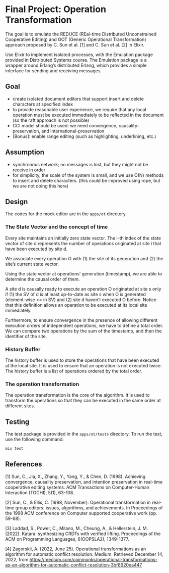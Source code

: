 # Final Project: Operation Transformation

The goal is to emulate the REDUCE (REal-time Distributed Unconstrained Cooperative Editing) and GOT (Generic Operational Transformation) approach proposed by C. Sun et al. [1] and C. Sun et al. [2] in Elixir.

Use Elixir to implement isolated processes, with the Emulation package provided in Distributed Systems course. The Emulation package is a wrapper around Erlang’s distributed Erlang, which provides a simple interface for sending and receiving messages.

## Goal

- create isolated document editors that support insert and delete characters at specified index
- to provide reasonable user experience, we require that any local operation must be executed immediately to be reflected in the document (so the raft approach is not possible)
- CCI model should be used: we need convergence, causality-preservation, and international-preservation
- [Bonus]: enable range editing (such as highlighting, underlining, etc.)

## Assumption

- synchronous network; no messages is lost, but they might not be receive in order
- for simplicity, the scale of the system is small, and we use O(N) methods to insert and delete characters. (this could be improved using rope, but we are not doing this here)

## Design

The codes for the mock editor are in the `apps/ot` directory.

### The State Vector and the concept of time

Every site maintains an initially zero state vector. The i-th index of the state vector of site d represents the number of operations originated at site i that have been executed by site d.

We associate every operation O with (1) the site of its generation and (2) the site’s current state vector.

Using the state vector at operations’ generation (timestamp), we are able to determine the causal order of them.

A site d is causally ready to execute an operation O originated at site s only if (1) the SV of d is at least up-to-date as site s when O is generated (element-wise >= in SV) and (2) site d haven’t executed O before. Notice that this definition allows an operation to be executed at its local site immediately.

Furthermore, to ensure convergence in the presence of allowing different execution orders of independent operations, we have to define a total order. We can compare two operations by the sum of the timestamp, and then the identifier of the site.

### History Buffer

The history buffer is used to store the operations that have been executed at the local site. It is used to ensure that an operation is not executed twice. The history buffer is a list of operations ordered by the total order.

### The operation transformation

The operation transformation is the core of the algorithm. It is used to transform the operations so that they can be executed in the same order at different sites.

## Testing

The test package is provided in the `apps/ot/tests` directory. To run the test, use the following command:

```bash
mix test
```

## References

[1] Sun, C., Jia, X., Zhang, Y., Yang, Y., & Chen, D. (1998). Achieving convergence, causality preservation, and intention preservation in real-time cooperative editing systems. ACM Transactions on Computer-Human Interaction (TOCHI), 5(1), 63-108.

[2] Sun, C., & Ellis, C. (1998, November). Operational transformation in real-time group editors: issues, algorithms, and achievements. In Proceedings of the 1998 ACM conference on Computer supported cooperative work (pp. 59-68).

[3] Laddad, S., Power, C., Milano, M., Cheung, A., & Hellerstein, J. M. (2022). Katara: synthesizing CRDTs with verified lifting. Proceedings of the ACM on Programming Languages, 6(OOPSLA2), 1349-1377.

[4] Zagorskii, A. (2022, June 25). Operational transformations as an algorithm for automatic conflict resolution. Medium. Retrieved December 14, 2022, from https://medium.com/coinmonks/operational-transformations-as-an-algorithm-for-automatic-conflict-resolution-3bf8920ea447
